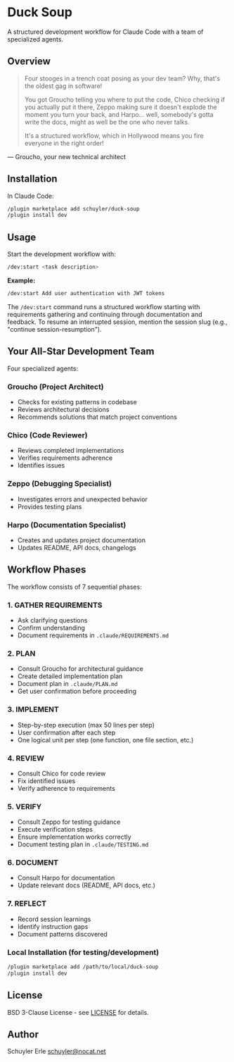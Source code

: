 # Duck Soup

A structured development workflow for Claude Code with a team of specialized agents.

## Overview

> Four stooges in a trench coat posing as your dev team? Why, that's the oldest gag in software!
> 
> You got Groucho telling you where to put the code, Chico checking if you actually put it there, Zeppo making sure it doesn't explode the moment you turn your back, and Harpo... well, somebody's gotta write the docs, might as well be the one who never talks.
> 
> It's a structured workflow, which in Hollywood means you fire everyone in the right order!

— Groucho, your new technical architect

## Installation

In Claude Code:

```bash
/plugin marketplace add schuyler/duck-soup
/plugin install dev
```

## Usage

Start the development workflow with:

```bash
/dev:start <task description>
```

**Example:**

```bash
/dev:start Add user authentication with JWT tokens
```

The `/dev:start` command runs a structured workflow starting with requirements gathering and continuing through documentation and feedback. To resume an interrupted session, mention the session slug (e.g., "continue session-resumption").

## Your All-Star Development Team

Four specialized agents:

### Groucho (Project Architect)
- Checks for existing patterns in codebase
- Reviews architectural decisions
- Recommends solutions that match project conventions

### Chico (Code Reviewer)
- Reviews completed implementations
- Verifies requirements adherence
- Identifies issues

### Zeppo (Debugging Specialist)
- Investigates errors and unexpected behavior
- Provides testing plans

### Harpo (Documentation Specialist)
- Creates and updates project documentation
- Updates README, API docs, changelogs

## Workflow Phases

The workflow consists of 7 sequential phases:

### 1. GATHER REQUIREMENTS
- Ask clarifying questions
- Confirm understanding
- Document requirements in `.claude/REQUIREMENTS.md`

### 2. PLAN
- Consult Groucho for architectural guidance
- Create detailed implementation plan
- Document plan in `.claude/PLAN.md`
- Get user confirmation before proceeding

### 3. IMPLEMENT
- Step-by-step execution (max 50 lines per step)
- User confirmation after each step
- One logical unit per step (one function, one file section, etc.)

### 4. REVIEW
- Consult Chico for code review
- Fix identified issues
- Verify adherence to requirements

### 5. VERIFY
- Consult Zeppo for testing guidance
- Execute verification steps
- Ensure implementation works correctly
- Document testing plan in `.claude/TESTING.md`

### 6. DOCUMENT
- Consult Harpo for documentation
- Update relevant docs (README, API docs, etc.)

### 7. REFLECT
- Record session learnings
- Identify instruction gaps
- Document patterns discovered

### Local Installation (for testing/development)

```bash
/plugin marketplace add /path/to/local/duck-soup
/plugin install dev
```

## License

BSD 3-Clause License - see [LICENSE](LICENSE) for details.

## Author

Schuyler Erle <schuyler@nocat.net>

